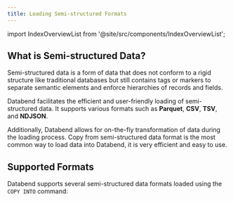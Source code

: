 ```yaml
---
title: Loading Semi-structured Formats
---
```

import IndexOverviewList from '@site/src/components/IndexOverviewList';

## What is Semi-structured Data?

Semi-structured data is a form of data that does not conform to a rigid structure like traditional databases but still contains tags or markers to separate semantic elements and enforce hierarchies of records and fields. 

Databend facilitates the efficient and user-friendly loading of semi-structured data. It supports various formats such as **Parquet**, **CSV**, **TSV**, and **NDJSON**. 

Additionally, Databend allows for on-the-fly transformation of data during the loading process.
Copy from semi-structured data format is the most common way to load data into Databend, it is very efficient and easy to use.


## Supported Formats

Databend supports several semi-structured data formats loaded using the `COPY INTO` command:

<IndexOverviewList />
